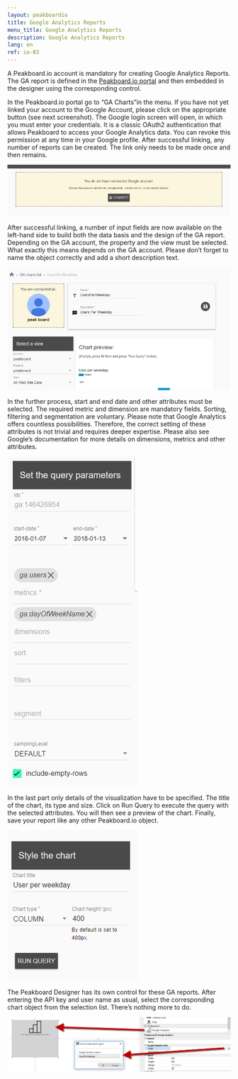```yaml
---
layout: peakboardio
title: Google Analytics Reports
menu_title: Google Analytics Reports
description: Google Analytics Reports
lang: en
ref: io-03
---
```


A Peakboard.io account is mandatory for creating Google Analytics Reports. The GA report is defined in the [Peakboard.io portal](/peakboardio/01-en-intro-peakboard-io.html) and then embedded in the designer using the corresponding control.

In the Peakboard.io portal go to “GA Charts”in the menu. If you have not yet linked your account to the Google Account, please click on the appropriate button (see next screenshot). The Google login screen will open, in which you must enter your credentials. It is a classic OAuth2 authentication that allows Peakboard to access your Google Analytics data. You can revoke this permission at any time in your Google profile. After successful linking, any number of reports can be created. The link only needs to be made once and then remains.

![image_1](/assets/images/peakboard-io/google/Controls_GA_01.png)


After successful linking, a number of input fields are now available on the left-hand side to build both the data basis and the design of the GA report. Depending on the GA account, the property and the view must be selected. What exactly this means depends on the GA account. Please don’t forget to name the object correctly and add a short description text.

![image_1](/assets/images/peakboard-io/google/Controls_GA_02.png)

In the further process, start and end date and other attributes must be selected. The required metric and dimension are mandatory fields. Sorting, filtering and segmentation are voluntary. Please note that Google Analytics offers countless possibilities. Therefore, the correct setting of these attributes is not trivial and requires deeper expertise. Please also see Google’s documentation for more details on dimensions, metrics and other attributes.

![image_1](/assets/images/peakboard-io/google/Controls_GA_03.png)

In the last part only details of the visualization have to be specified. The title of the chart, its type and size. Click on Run Query to execute the query with the selected attributes. You will then see a preview of the chart. Finally, save your report like any other Peakboard.io object.

![image_1](/assets/images/peakboard-io/google/Controls_GA_04.png)

The Peakboard Designer has its own control for these GA reports. After entering the API key and user name as usual, select the corresponding chart object from the selection list. There’s nothing more to do.

![image_1](/assets/images/peakboard-io/google/Controls_GA_05.png)
